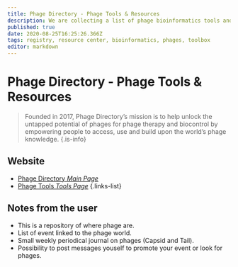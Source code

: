 ```yaml
---
title: Phage Directory - Phage Tools & Resources
description: We are collecting a list of phage bioinformatics tools and resources.
published: true
date: 2020-08-25T16:25:26.366Z
tags: registry, resource center, bioinformatics, phages, toolbox
editor: markdown
---
```


# Phage Directory - Phage Tools & Resources

> Founded in 2017, Phage Directory’s mission is to help unlock the untapped potential of phages for phage therapy and biocontrol by empowering people to access, use and build upon the world’s phage knowledge. 
{.is-info}



## Website 

- [Phage Directory *Main Page*](https://phage.directory/)
- [Phage Tools *Tools Page*](https://phage.directory/tools)
 {.links-list}


## Notes from the user
- This is a repository of where phage are.
- List of event linked to the phage world.
- Small weekly periodical journal on phages (Capsid and Tail).
- Possibility to post messages youself to promote your event or look for phages.


